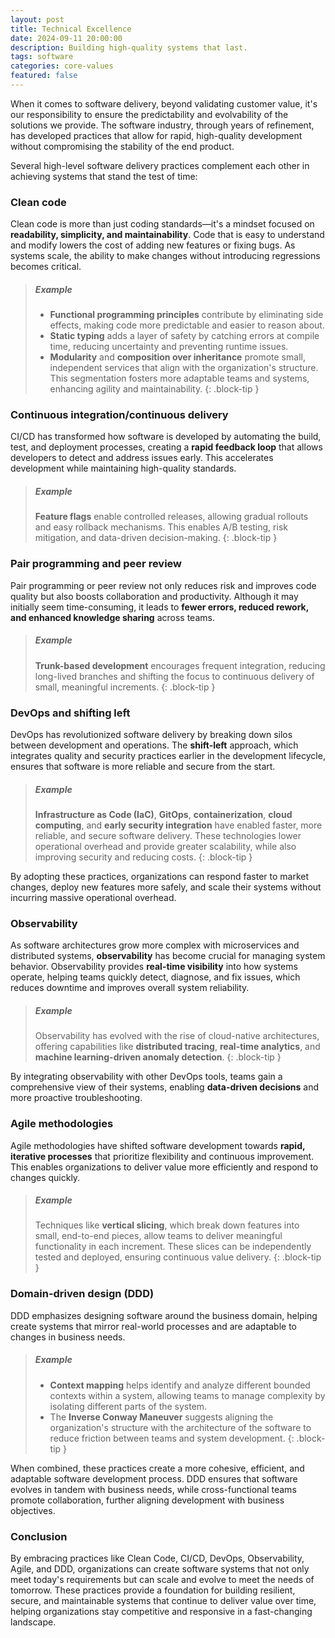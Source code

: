 ```yaml
---
layout: post
title: Technical Excellence
date: 2024-09-11 20:00:00
description: Building high-quality systems that last.
tags: software
categories: core-values
featured: false
---
```


When it comes to software delivery, beyond validating customer value, it's our responsibility to ensure the predictability and evolvability of the solutions we provide. The software industry, through years of refinement, has developed practices that allow for rapid, high-quality development without compromising the stability of the end product.

Several high-level software delivery practices complement each other in achieving systems that stand the test of time:

### Clean code

Clean code is more than just coding standards—it's a mindset focused on **readability, simplicity, and maintainability**. Code that is easy to understand and modify lowers the cost of adding new features or fixing bugs. As systems scale, the ability to make changes without introducing regressions becomes critical.

> ##### Example
>
> * **Functional programming principles** contribute by eliminating side effects, making code more predictable and easier to reason about.
> * **Static typing** adds a layer of safety by catching errors at compile time, reducing uncertainty and preventing runtime issues. 
> * **Modularity** and **composition over inheritance** promote small, independent services that align with the organization's structure. This segmentation fosters more adaptable teams and systems, enhancing agility and maintainability.
{: .block-tip }

### Continuous integration/continuous delivery

CI/CD has transformed how software is developed by automating the build, test, and deployment processes, creating a **rapid feedback loop** that allows developers to detect and address issues early. This accelerates development while maintaining high-quality standards.

> ##### Example
>
> **Feature flags** enable controlled releases, allowing gradual rollouts and easy rollback mechanisms. This enables A/B testing, risk mitigation, and data-driven decision-making.
{: .block-tip }

### Pair programming and peer review

Pair programming or peer review not only reduces risk and improves code quality but also boosts collaboration and productivity. Although it may initially seem time-consuming, it leads to **fewer errors, reduced rework, and enhanced knowledge sharing** across teams. 

> ##### Example
>
> **Trunk-based development** encourages frequent integration, reducing long-lived branches and shifting the focus to continuous delivery of small, meaningful increments.
{: .block-tip }



### DevOps and shifting left

DevOps has revolutionized software delivery by breaking down silos between development and operations. The **shift-left** approach, which integrates quality and security practices earlier in the development lifecycle, ensures that software is more reliable and secure from the start.



> ##### Example
>
> **Infrastructure as Code (IaC)**, **GitOps**, **containerization**, **cloud computing**, and **early security integration** have enabled faster, more reliable, and secure software delivery. These technologies lower operational overhead and provide greater scalability, while also improving security and reducing costs.
{: .block-tip }
  
By adopting these practices, organizations can respond faster to market changes, deploy new features more safely, and scale their systems without incurring massive operational overhead.

### Observability

As software architectures grow more complex with microservices and distributed systems, **observability** has become crucial for managing system behavior. Observability provides **real-time visibility** into how systems operate, helping teams quickly detect, diagnose, and fix issues, which reduces downtime and improves overall system reliability.

> ##### Example
>
> Observability has evolved with the rise of cloud-native architectures, offering capabilities like **distributed tracing**, **real-time analytics**, and **machine learning-driven anomaly detection**. 
{: .block-tip }

By integrating observability with other DevOps tools, teams gain a comprehensive view of their systems, enabling **data-driven decisions** and more proactive troubleshooting.

### Agile methodologies

Agile methodologies have shifted software development towards **rapid, iterative processes** that prioritize flexibility and continuous improvement. This enables organizations to deliver value more efficiently and respond to changes quickly.

> ##### Example
>
> Techniques like **vertical slicing**, which break down features into small, end-to-end pieces, allow teams to deliver meaningful functionality in each increment. These slices can be independently tested and deployed, ensuring continuous value delivery.
{: .block-tip }

### Domain-driven design (DDD)

DDD emphasizes designing software around the business domain, helping create systems that mirror real-world processes and are adaptable to changes in business needs.

> ##### Example
>
> * **Context mapping** helps identify and analyze different bounded contexts within a system, allowing teams to manage complexity by isolating different parts of the system.
> * The **Inverse Conway Maneuver** suggests aligning the organization's structure with the architecture of the software to reduce friction between teams and system development.
{: .block-tip }

When combined, these practices create a more cohesive, efficient, and adaptable software development process. DDD ensures that software evolves in tandem with business needs, while cross-functional teams promote collaboration, further aligning development with business objectives.

### Conclusion

By embracing practices like Clean Code, CI/CD, DevOps, Observability, Agile, and DDD, organizations can create software systems that not only meet today's requirements but can scale and evolve to meet the needs of tomorrow. These practices provide a foundation for building resilient, secure, and maintainable systems that continue to deliver value over time, helping organizations stay competitive and responsive in a fast-changing landscape.